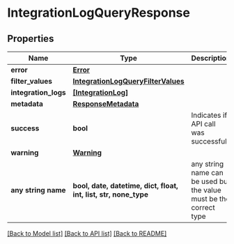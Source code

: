 # IntegrationLogQueryResponse


## Properties
Name | Type | Description | Notes
------------ | ------------- | ------------- | -------------
**error** | [**Error**](Error.md) |  | [optional] 
**filter_values** | [**IntegrationLogQueryFilterValues**](IntegrationLogQueryFilterValues.md) |  | [optional] 
**integration_logs** | [**[IntegrationLog]**](IntegrationLog.md) |  | [optional] 
**metadata** | [**ResponseMetadata**](ResponseMetadata.md) |  | [optional] 
**success** | **bool** | Indicates if API call was successful | [optional] 
**warning** | [**Warning**](Warning.md) |  | [optional] 
**any string name** | **bool, date, datetime, dict, float, int, list, str, none_type** | any string name can be used but the value must be the correct type | [optional]

[[Back to Model list]](../README.md#documentation-for-models) [[Back to API list]](../README.md#documentation-for-api-endpoints) [[Back to README]](../README.md)



